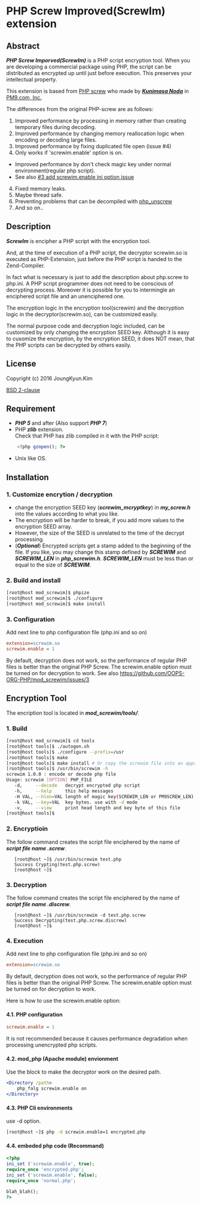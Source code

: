 # PHP Screw Improved(ScrewIm) extension

## Abstract

***PHP Screw Imporved(ScrewIm)*** is a PHP script encryption tool. When you are developing a commercial package using PHP, the script can be distributed as encrypted up until just before execution. This preserves your intellectual property.

This extension is based from [PHP screw](http://www.pm9.com/newpm9/itbiz/php/phpscrew/) who made by [***Kunimasa Noda***](mailto:kuni@pm9.com) in [PM9.com, Inc.](http://www.pm9.com)

The differences from the original PHP-screw are as follows:
 1. Improved performance by processing in memory rather than creating temporary files during decoding.
 2. Improved performance by changing memory reallocation logic when encoding or decoding large files.
 3. Improved performance by fixing duplicated file open (issue #4)
 3. Only works if 'screwim.enable' option is on.
  * Improved performance by don't check magic key under normal environment(regular php script).
  * See also [#3 add screwim.enable ini option issue](https://github.com/OOPS-ORG-PHP/mod_screwim/issues/3)
 4. Fixed memory leaks.
 5. Maybe thread safe.
 6. Preventing problems that can be decompiled with [php_unscrew](https://github.com/dehydr8/php_unscrew)
 6. And so on..

## Description

***ScrewIm*** is encipher a PHP script with the encryption tool.

And, at the time of execution of a PHP script, the decryptor screwim.so is executed as PHP-Extension, just before the PHP script is handed to the Zend-Compiler.

In fact what is necessary is just to add the description about php.screw to php.ini. A PHP script programmer does not need to be conscious of decrypting process. Moreover it is possible for you to intermingle an enciphered script file and an unenciphered one.

The encryption logic in the encryption tool(screwim) and the decryption logic in the decryptor(screwim.so), can be customized easily.

The normal purpose code and decryption logic included, can be customized by only changing the encryption SEED key. Although it is easy to cusomize the encryption, by the encryption SEED, it does NOT mean, that the PHP scripts can be decrypted by others easily.

## License

Copyright (c) 2016 JoungKyun.Kim

[BSD 2-clause](LICENSE)

## Requirement

* ***PHP 5*** and after (Also support ***PHP 7***)
* PHP ***zlib*** extension.  
  Check that PHP has zlib compiled in it with the PHP script:
```php
    <?php gzopen(); ?>
```
* Unix like OS.

## Installation

### 1. Customize encrytion / decryption  
  * change the encryption SEED key (***screwim_mcryptkey***) in ***my_screw.h*** into the values according to what you like.
  * The encryption will be harder to break, if you add more values to the encryption SEED array.
  * However, the size of the SEED is unrelated to the time of the decrypt processing.
  * (***Optional***) Encrypted scripts get a stamp added to the beginning of the file. If you like, you may change this stamp defined by ***SCREWIM*** and ***SCREWIM_LEN*** in ***php_screwim.h***. ***SCREWIM_LEN*** must be less than or equal to the size of ***SCREWIM***.

### 2. Build and install  
  ```bash
  [root@host mod_screwim]$ phpize
  [root@host mod_screwim]$ ./configure
  [root@host mod_screwim]$ make install
  ```

### 3. Configuration
Add next line to php configuration file (php.ini and so on)

```ini
extension=screwim.so
screwim.enable = 1
```

By default, decryption does not work, so the performance of regular PHP files is better than the original PHP Screw. The screwim.enable option must be turned on for decryption to work. See also https://github.com/OOPS-ORG-PHP/mod_screwim/issues/3

## Encryption Tool

The encription tool is located in ***mod_screwim/tools/***.

### 1. Build

```bash
[root@host mod_screwim]$ cd tools
[root@host tools]$ ./autogen.sh
[root@host tools]$ ./configure --prefix=/usr
[root@host tools]$ make
[root@host tools]$ make install # Or copy the screwim file into an appropriate directory.
[root@host tools]$ /usr/bin/screwim -h
screwim 1.0.0 : encode or decode php file
Usage: screwim [OPTION] PHP_FILE
   -d,     --decode   decrypt encrypted php script
   -h,     --help     this help messages
   -H VAL, --hlen=VAL length of magic key(SCREWIM_LEN or PM9SCREW_LEN). use with -d mode
   -k VAL, --key=VAL  key bytes. use with -d mode
   -v,     --view     print head length and key byte of this file
[root@host tools]$
```

### 2. Encryptioin

The follow command creates the script file enciphered by the name of ***script file name .screw***.
```
   [root@host ~]$ /usr/bin/screwim test.php
   Success Crypting(test.php.screw)
   [root@host ~]$
```

### 3. Decryption

The follow command creates the script file enciphered by the name of ***script file name .discrew***.
```
   [root@host ~]$ /usr/bin/screwim -d test.php.screw
   Success Decrypting(test.php.screw.discrew)
   [root@host ~]$
```

### 4. Execution

Add next line to php configuration file (php.ini and so on)

```ini
extension=screwim.so
```

By default, decryption does not work, so the performance of regular PHP files is better than the original PHP Screw. The screwim.enable option must be turned on for decryption to work.

Here is how to use the screwim.enable option:

#### 4.1. PHP configuration

```ini
screwim.enable = 1
```

It is not recommended because it causes performance degradation when processing unencrypted php scripts.

#### 4.2. mod_php (Apache module) envionment

Use the <directory> block to make the decryptor work on the desired path.

```apache
<Directory /path>
    php_falg screwim.enable on
</Directory>
```

#### 4.3. PHP Cli environments

use -d option.

```bash
[root@host ~]$ php -d screwim.enable=1 encrypted.php
```

#### 4.4. embeded php code (Recommand)

```php
<?php
ini_set ('screwim.enable', true);
require_once 'encrypted.php';
ini_set ('screwim.enable', false);
require_once 'normal.php';

blah_blah();
?>
```
